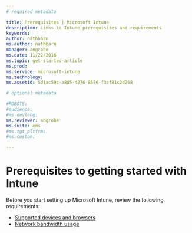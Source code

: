 ```yaml
---
# required metadata

title: Prerequisites | Microsoft Intune
description: Links to Intune prerequisites and requirements
keywords:
author: nathbarn
ms.author: nathbarn
manager: angrobe
ms.date: 11/22/2016
ms.topic: get-started-article
ms.prod:
ms.service: microsoft-intune
ms.technology:
ms.assetid: 5d1ac59c-a885-4276-8576-f3cf81c2d268

# optional metadata

#ROBOTS:
#audience:
#ms.devlang:
ms.reviewer: angrobe
ms.suite: ems
#ms.tgt_pltfrm:
#ms.custom:

---
```


# Prerequisites to getting started with Intune

Before you start setting up Microsoft Intune, review the following requirements:

- [Supported devices and browsers](supported-mobile-devices-and-computers.md)
- [Network bandwidth usage](network-bandwidth-use.md)
